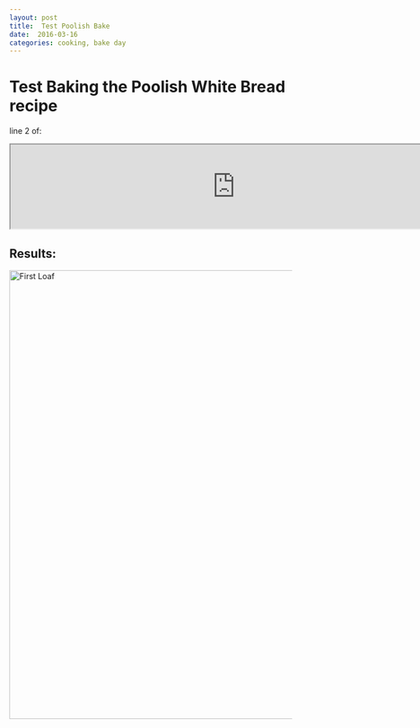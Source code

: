 ```yaml
---
layout: post
title:  Test Poolish Bake
date:  2016-03-16
categories: cooking, bake day
---
```


# Test Baking the Poolish White Bread recipe 

line 2 of:
<iframe width="800" src="https://docs.google.com/spreadsheets/d/1z5PSlMdfLkPfpXFfzYVyB7-_xVpF4kWRRxMNvyRHVr4/pubhtml?widget=true&amp;headers=false"></iframe>

## Results:

<img src="https://www.dropbox.com/s/odxpjkeh48f4rwc/2016-03-16%2022.47.16.jpg?dl=0" alt="First Loaf" style="width:800">

